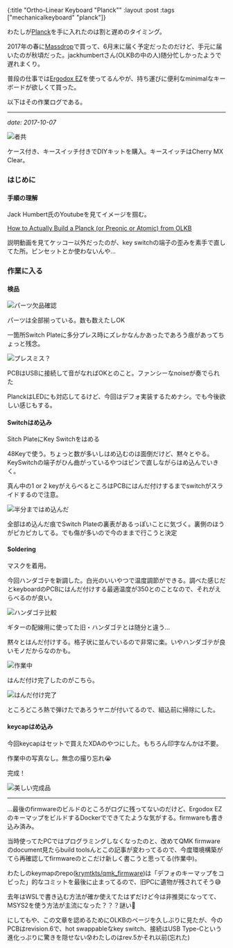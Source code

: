 {:title "Ortho-Linear Keyboard \"Planck\""
 :layout :post
 :tags  ["mechanicalkeyboard" "planck"]}

わたしが[Planck](https://olkb.com/planck/)を手に入れたのは割と遅めのタイミング。

2017年の春に[Massdrop](https://www.massdrop.com/)で買って、6月末に届く予定だったのだけど、手元に届いたのが秋頃だった。jackhumbertさん(OLKBの中の人)随分忙しかったようで遅れまくり。

普段の仕事では[Ergodox EZ](https://ergodox-ez.com/)を使ってるんやが、持ち運びに便利なminimalなキーボードが欲しくて買った。

以下はその作業ログである。

<hr/>

_date: 2017-10-07_

![者共](/img/2019-01-14-planck/planck-case-keyswitches.jpg)

ケース付き、キースイッチ付きでDIYキットを購入。キースイッチはCherry MX Clear。

### はじめに

#### 手順の理解

Jack Humbert氏のYoutubeを見てイメージを掴む。

[How to Actually Build a Planck (or Preonic or Atomic) from OLKB](https://www.youtube.com/watch?v=S2FApwzVxAQ)

説明動画を見てケッコー以外だったのが、key switchの端子の歪みを素手で直してた所。ピンセットとか使わないんや...

### 作業に入る

#### 検品

![パーツ欠品確認](/img/2019-01-14-planck/planck-picking.jpg)

パーツは全部揃っている。数も数えたしOK

一箇所Switch Plateに多分プレス時にズレかなんかあったであろう痕があってちょっと残念。

![プレスミス？](/img/2019-01-14-planck/planck-unfortunate.jpg)

PCBはUSBに接続して音がなればOKとのこと。ファンシーなnoiseが奏でられた

PlanckはLEDにも対応してるけど、今回はデフォ実装するためナシ。でも今後欲しい感じもする。

#### Switchはめ込み

Sitch PlateにKey Switchをはめる

48Keyで使う。ちょっと数が多いしはめ込むのは面倒だけど、黙々とやる。
KeySwitchの端子がひん曲がっているやつはピンで直しながらはめ込んでいきく。

真ん中の1 or 2 keyがえらべるところはPCBにはんだ付けするまでswitchがスライドするので注意。

![半分まではめ込んだ](/img/2019-01-14-planck/planck-half.jpg)

全部はめ込んだ痕でSwitch Plateの裏表があるっぽいことに気づく。裏側のほうがピカピカしてる。でも傷が多いので今のままで行こうと決定

#### Soldering

マスクを着用。

今回ハンダゴテを新調した。白光のいいやつで温度調節ができる。調べた感じだとkeyboardのPCBにはんだ付けする最適温度が350とのことなので、それがえらべるのが良い。

![ハンダゴテ比較](/img/2019-01-14-planck/planck-solders.jpg)

ギターの配線用に使ってた旧・ハンダゴテとは随分と違う...

黙々とはんだ付けする。格子状に並んでいるので非常に楽。いやハンダゴテが良いモノだからなのかも。

![作業中](/img/2019-01-14-planck/planck-soldering.jpg)

はんだ付け完了したのがこちら。

![はんだ付け完了](/img/2019-01-14-planck/planck-soldered.jpg)

ところどころ熱で弾けたであろうヤニが付いてるので、組込前に掃除にした。

#### keycapはめ込み

今回keycapはセットで買えたXDAのやつにした。もちろん印字なんかは不要。

作業中の写真なし。無念の撮り忘れ😭

完成！

![美しい完成品](/img/2019-01-14-planck/planck-complete.jpg)

<hr/>

...最後のfirmwareのビルドのところがログに残ってないのだけど、Ergodox EZのキーマップをビルドするDockerでできてたような気がする。firmwareも書き込み済み。

当時使ってたPCではプログラミングしなくなったのと、改めてQMK firmwareのdocument見たらbuild toolsんとこの記事が変わってるので、今度環境構築がてら再確認してfirmwareのとこだけ新しく書こうと思ってる(作業中)。

わたしのkeymapのrepo([krymtkts/qmk_firmware](https://github.com/krymtkts/qmk_firmware))は「デフォのキーマップをコピった」的なコミットを最後に止まってるので、旧PCに遺物が残されてそう😅

去年はWSLで書き込む方法が確か使えてたはずだけど今は非推奨になってて、MSYS2を使う方法が主流になった？？？謎い🤔

にしてもや、この文章を認めるためにOLKBのページを久しぶりに見たが、今のPCBはrevision.6で、hot swappableなkey switch、接続はUSB Type-Cという進化っぷりに驚きを隠せない😰わたしのはrev.5かそれ以前(忘れた)
